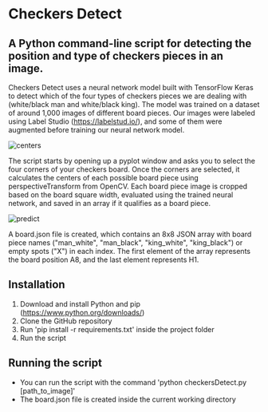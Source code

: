 # Checkers Detect

## A Python command-line script for detecting the position and type of checkers pieces in an image.
Checkers Detect uses a neural network model built with TensorFlow Keras to detect which of the four types of checkers pieces we are dealing with (white/black man and white/black king). The model was trained on a dataset of around 1,000 images of different board pieces. Our images were labeled using Label Studio (https://labelstud.io/), and some of them were augmented before training our neural network model.


![centers](https://github.com/user-attachments/assets/53de1d09-6c30-4014-9bbc-1978538af057)

The script starts by opening up a pyplot window and asks you to select the four corners of your checkers board. Once the corners are selected, it calculates the centers of each possible board piece using perspectiveTransform from OpenCV. Each board piece image is cropped based on the board square width, evaluated using the trained neural network, and saved in an array if it qualifies as a board piece.

![predict](https://github.com/user-attachments/assets/af8e8e32-d475-40f1-8cf4-879da17bc753)


A board.json file is created, which contains an 8x8 JSON array with board piece names ("man_white", "man_black", "king_white", "king_black") or empty spots ("X") in each index. The first element of the array represents the board position A8, and the last element represents H1.

## Installation
1. Download and install Python and pip (https://www.python.org/downloads/)
2. Clone the GitHub repository
3. Run 'pip install -r requirements.txt' inside the project folder
5. Run the script

## Running the script
+ You can run the script with the command 'python checkersDetect.py [path_to_image]'
+ The board.json file is created inside the current working directory
